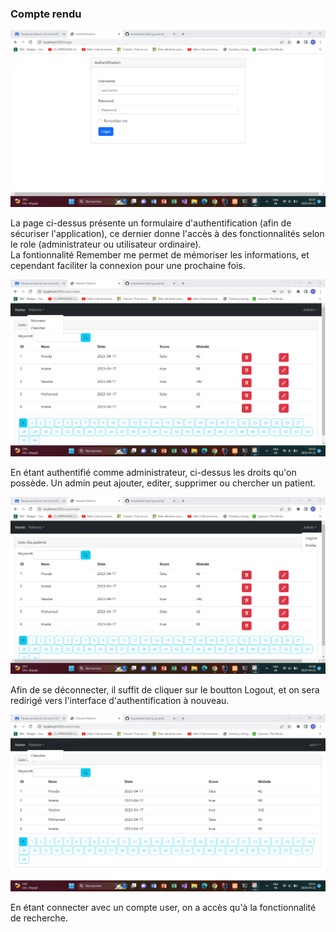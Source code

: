 <h3>Compte rendu</h3>
<img src="Captures/login.png">
<p>
La page ci-dessus présente un formulaire d'authentification (afin de sécuriser l'application), 
ce dernier donne l'accès à des fonctionnalités selon le role (administrateur ou utilisateur ordinaire).<br>
La fontionnalité Remember me permet de mémoriser les informations, et cependant faciliter la connexion pour une prochaine fois.
</p>
<img src="Captures/foncAdmin.png">
<p>
En étant authentifié comme administrateur, ci-dessus les droits qu'on possède. 
Un admin peut ajouter, editer, supprimer ou chercher un patient.
</p>
<img src="Captures/logout.png">
<p>
Afin de se déconnecter, il suffit de cliquer sur le boutton Logout, et on sera redirigé vers l'interface d'authentification à nouveau.</p>
<img src="Captures/interfaceUser.png">
<p>
En étant connecter avec un compte user, on a accès qu'à la fonctionnalité de recherche.
</p>